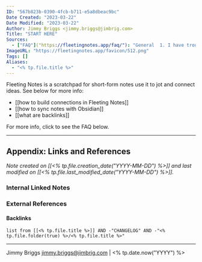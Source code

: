 ```yaml
---
ID: "567b823b-0390-4fcb-b711-e5a8dbeac9bc"
Date Created: "2023-03-22"
Date Modified: "2023-03-22"
Author: Jimmy Briggs <jimmy.briggs@jimbrig.com>
Title: "START HERE"
Sources: 
  - ["FAQ"]("https://fleetingnotes.app/faq/"): "General  1. I have trouble signing in. How do I reset my password?  2. How do I sync Fleeting Notes with Obsidian?  3. Fleeting Notes Obsidian Plugin is no"
ImageURL: "https://fleetingnotes.app/favicon/512.png"
Tags: []
Aliases:
  - "<% tp.file.title %>"
---
```


Fleeting Notes is a scratchpad for short-form notes use it to jot and connect ideas. See below for more info:

- [[how to build connections in Fleeting Notes]]
- [[how to sync notes with Obsidian]]
- [[what are backlinks]]

For more info, click to see the FAQ below.

***

## Appendix: Links and References

*Note created on [[<% tp.file.creation_date("YYYY-MM-DD") %>]] and last modified on [[<% tp.file.last_modified_date("YYYY-MM-DD") %>]].*

### Internal Linked Notes

### External References

#### Backlinks

```dataview
list from [[<% tp.file.title %>]] AND -"CHANGELOG" AND -"<% tp.file.folder(true) %>/<% tp.file.title %>"
```


***

Jimmy Briggs <jimmy.briggs@jimbrig.com> | <% tp.date.now("YYYY") %>